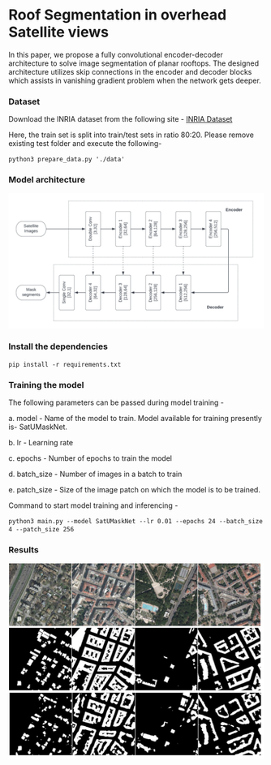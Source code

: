 # Roof Segmentation in overhead Satellite views

In this paper, we propose a fully convolutional encoder-decoder architecture to solve image segmentation of planar rooftops. The designed architecture utilizes skip connections in the encoder and decoder blocks which assists in vanishing gradient problem when the network gets deeper.

### Dataset

Download the INRIA dataset from the following site - [INRIA Dataset](https://project.inria.fr/aerialimagelabeling/download/)

Here, the train set is split into train/test sets in ratio 80:20. Please remove existing test folder and execute the following-

```
python3 prepare_data.py './data'
```

### Model architecture

![](/result_files/model.png)

### Install the dependencies

```
pip install -r requirements.txt
```

### Training the model

The following parameters can be passed during model training -

a. model - Name of the model to train. Model available for training presently is- SatUMaskNet.

b. lr - Learning rate

c. epochs - Number of epochs to train the model

d. batch_size - Number of images in a batch to train

e. patch_size - Size of the image patch on which the model is to be trained.

Command to start model training and inferencing -

```
python3 main.py --model SatUMaskNet --lr 0.01 --epochs 24 --batch_size 4 --patch_size 256
```

### Results

![](/result_files/segmentation.png)
